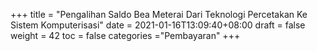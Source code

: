 +++
title = "Pengalihan Saldo Bea Meterai Dari Teknologi Percetakan Ke Sistem Komputerisasi"
date = 2021-01-16T13:09:40+08:00
draft = false
weight = 42
toc = false
categories ="Pembayaran"
+++